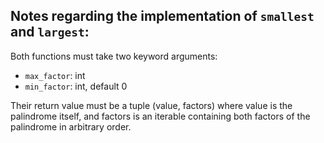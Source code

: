 ## Notes regarding the implementation of `smallest` and `largest`:

Both functions must take two keyword arguments:
- `max_factor`: int
- `min_factor`: int, default 0

Their return value must be a tuple (value, factors) where value is the
palindrome itself, and factors is an iterable containing both factors of the
palindrome in arbitrary order.